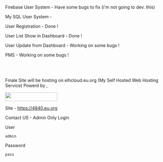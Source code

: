 Firebase User System - Have some bugs to fix (i'm not going to dev. this)



My SQL User System -

User Registration - Done !

User List Show in Dashboard - Done !

User Update from Dashboard - Working on some bugs !

PMS - Working on some bugs !
<br><br>
<br>
<br>


Finale Site will be hosting on elhcloud.eu.org (My Self Hosted Web Hosting Service) Powerd by , 

<p><a href="https://www.cloudpanel.io/" target="_blank"><img src="https://www.cloudpanel.io/assets/images/logo.svg?2.0.0" width="168" height="28" /></a></p>

Site - https://4840.eu.org


Contact US - Admin Only Login 

User 
```
admin
```

Password 
```
pass
```